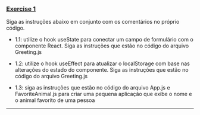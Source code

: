 ### [Exercise 1](./src/)

Siga as instruções abaixo em conjunto com os comentários no próprio código.

- 1.1: utilize o hook useState para conectar um campo de formulário com o componente React. Siga as instruções que estão no código do arquivo Greeting.js

- 1.2: utilize o hook useEffect para atualizar o localStorage com base nas alterações do estado do componente. Siga as instruções que estão no código do arquivo Greeting.js

- 1.3: siga as instruções que estão no código do arquivo App.js e FavoriteAnimal.js para criar uma pequena aplicação que exibe o nome e o animal favorito de uma pessoa

---
